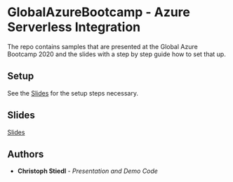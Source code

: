 # GlobalAzureBootcamp - Azure Serverless Integration
The repo contains samples that are presented at the Global Azure Bootcamp 2020 and
the slides with a step by step guide how to set that up.

## Setup

See the [Slides](https://github.com/cstiedl/GlobalAzureBootcamp/Slides/Serverless%20Application%20Integration.pdf) for the setup steps necessary.

## Slides

[Slides](https://github.com/cstiedl/GlobalAzureBootcamp/Slides/Serverless%20Application%20Integration.pdf)

## Authors

* **Christoph Stiedl** - *Presentation and Demo Code*
